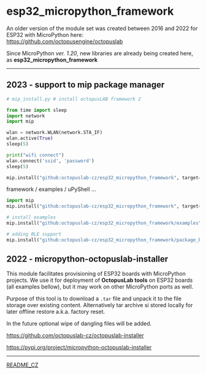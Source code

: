# esp32_micropython_framework

An older version of the module set was created between 2016 and 2022 for ESP32 with MicroPython here:
https://github.com/octopusengine/octopuslab

Since MicroPython *ver. 1.20*, new libraries are already being created here, as **esp32_micropython_framework**

---

## 2023 - support to mip package manager

```Python
# mip_install.py # install octopusLAB framework 2

from time import sleep
import network
import mip

wlan = network.WLAN(network.STA_IF)
wlan.active(True)
sleep(5)

print("wifi connect")
wlan.connect('ssid', 'password')
sleep(5)

mip.install("github:octopuslab-cz/esp32_micropython_framework", target=".")
```

framework / examples / uPyShell ...

```Python
import mip
mip.install("github:octopuslab-cz/esp32_micropython_framework", target=".")

# install examples
mip.install("github:octopuslab-cz/esp32_micropython_framework/examples", target=".")

# adding BLE support
mip.install("github:octopuslab-cz/esp32_micropython_framework/package_ble.json", target=".")
```

## 2022 - micropython-octopuslab-installer

This module facilitates provisioning of ESP32 boards with MicroPython projects.
We use it for deployment of **OctopusLab tools** on ESP32 boards (all examples bellow), but it may work on other MicroPython ports as well.

Purpose of this tool is to download a `.tar` file and unpack it to the file storage over existing content.
Alternatively tar archive si stored locally for later offline restore a.k.a. factory reset.

In the future optional wipe of dangling files will be added.

https://github.com/octopuslab-cz/octopuslab-installer

https://pypi.org/project/micropython-octopuslab-installer

---

[README_CZ](https://github.com/octopuslab-cz/esp32_micropython_framework/blob/main/README_CZ.md)
